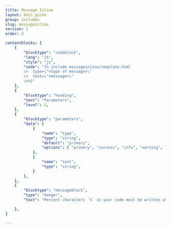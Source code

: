 ```yaml
---
title: Message Inline
layout: docs_guide
group: includes
slug: messageinline
version: 1
order: 3

contentblocks: [
	{
		"blocktype": "codeblock",
		"lang": "JS",
		"style": "js",
		"code": "{% include messageinline/template.html
		\n	type=\"<type of message>\"
		\n	text=\"<message>\"
		\n%}"
	},
	{
		"blocktype": "heading",
		"text": "Parameters",
		"level": 2,
	},
	{
		"blocktype": "parameters",
		"data": [
			{
				"name": "type",
				"type": "string",
				"default": "primary",
				"options": [ "primary", "success", "info", "warning", "danger" ]
			},
			{
				"name": "text",
				"type": "string",
			}
		],
	},
	{
		"blocktype": "messageblock",
		"type": "danger",
		"text": "Percent characters `%` in your code must be written as `0/0`.",

	},
]

---
```

